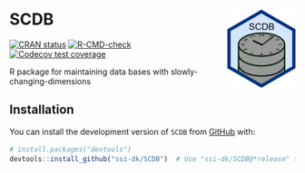 # SCDB <a href="https://ssi-dk.github.io/SCDB/"><img src="man/figures/logo.png" align="right" height="138" alt="SCDB website" /></a>
[![CRAN status](https://www.r-pkg.org/badges/version/SCDB)](https://CRAN.R-project.org/package=SCDB)
[![R-CMD-check](https://github.com/ssi-dk/SCDB/actions/workflows/R-CMD-check.yaml/badge.svg)](https://github.com/ssi-dk/SCDB/actions/workflows/R-CMD-check.yaml)
[![Codecov test coverage](https://codecov.io/gh/ssi-dk/SCDB/branch/main/graph/badge.svg)](https://app.codecov.io/gh/ssi-dk/SCDB?branch=main)


R package for maintaining data bases with slowly-changing-dimensions


## Installation

You can install the development version of `SCDB` from [GitHub](https://github.com/) with:

``` r
# install.packages("devtools")
devtools::install_github("ssi-dk/SCDB")  # Use "ssi-dk/SCDB@*release" to install the latest release version
```
